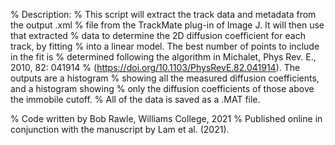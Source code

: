 % Description:
% This script will extract the track data and metadata from the output .xml 
% file from the TrackMate plug-in of Image J. It will then use that extracted
% data to determine the 2D diffusion coefficient for each track, by fitting
% into a linear model. The best number of points to include in the fit is
% determined following the algorithm in Michalet, Phys Rev. E., 2010, 82: 041914
% (https://doi.org/10.1103/PhysRevE.82.041914). The outputs are a histogram
% showing all the measured diffusion coefficients, and a histogram showing
% only the diffusion coefficients of those above the immobile cutoff.
% All of the data is saved as a .MAT file.

% Code written by Bob Rawle, Williams College, 2021
% Published online in conjunction with the manuscript by Lam et al. (2021).

